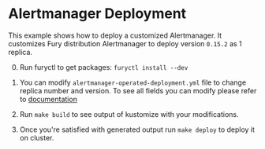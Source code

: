 # Alertmanager Deployment

This example shows how to deploy a customized Alertmanager. It customizes Fury distribution Alertmanager to deploy version `0.15.2` as 1 replica.

0. Run furyctl to get packages: `furyctl install --dev`

1. You can modify `alertmanager-operated-deployment.yml` file to change replica number and version. To see all fields you can modify please refer to [documentation](https://github.com/coreos/prometheus-operator/blob/master/Documentation/user-guides/alerting.md)

2. Run `make build` to see output of kustomize with your modifications.

3. Once you're satisfied with generated output run `make deploy` to deploy it on cluster.
